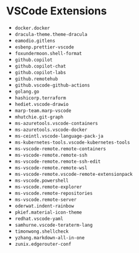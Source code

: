 # VSCode Extensions
- `docker.docker`
- `dracula-theme.theme-dracula`
- `eamodio.gitlens`
- `esbenp.prettier-vscode`
- `foxundermoon.shell-format`
- `github.copilot`
- `github.copilot-chat`
- `github.copilot-labs`
- `github.remotehub`
- `github.vscode-github-actions`
- `golang.go`
- `hashicorp.terraform`
- `hediet.vscode-drawio`
- `marp-team.marp-vscode`
- `mhutchie.git-graph`
- `ms-azuretools.vscode-containers`
- `ms-azuretools.vscode-docker`
- `ms-ceintl.vscode-language-pack-ja`
- `ms-kubernetes-tools.vscode-kubernetes-tools`
- `ms-vscode-remote.remote-containers`
- `ms-vscode-remote.remote-ssh`
- `ms-vscode-remote.remote-ssh-edit`
- `ms-vscode-remote.remote-wsl`
- `ms-vscode-remote.vscode-remote-extensionpack`
- `ms-vscode.powershell`
- `ms-vscode.remote-explorer`
- `ms-vscode.remote-repositories`
- `ms-vscode.remote-server`
- `oderwat.indent-rainbow`
- `pkief.material-icon-theme`
- `redhat.vscode-yaml`
- `samhurne.vscode-teraterm-lang`
- `timonwong.shellcheck`
- `yzhang.markdown-all-in-one`
- `zunix.edgerouter-conf`
